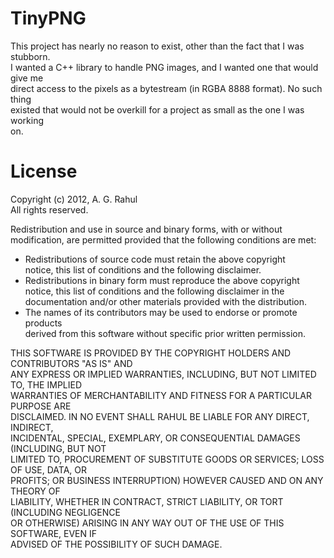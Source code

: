 # TinyPNG #

This project has nearly no reason to exist, other than the fact that I was stubborn.  
I wanted a C++ library to handle PNG images, and I wanted one that would give me  
direct access to the pixels as a bytestream (in RGBA 8888 format). No such thing  
existed that would not be overkill for a project as small as the one I was working  
on.  

# License #

Copyright (c) 2012, A. G. Rahul  
All rights reserved.  

Redistribution and use in source and binary forms, with or without  
modification, are permitted provided that the following conditions are met:  

* Redistributions of source code must retain the above copyright  
  notice, this list of conditions and the following disclaimer.  
* Redistributions in binary form must reproduce the above copyright  
  notice, this list of conditions and the following disclaimer in the  
  documentation and/or other materials provided with the distribution.  
* The names of its contributors may be used to endorse or promote products  
  derived from this software without specific prior written permission.  

THIS SOFTWARE IS PROVIDED BY THE COPYRIGHT HOLDERS AND CONTRIBUTORS "AS IS" AND  
ANY EXPRESS OR IMPLIED WARRANTIES, INCLUDING, BUT NOT LIMITED TO, THE IMPLIED  
WARRANTIES OF MERCHANTABILITY AND FITNESS FOR A PARTICULAR PURPOSE ARE  
DISCLAIMED. IN NO EVENT SHALL RAHUL BE LIABLE FOR ANY DIRECT, INDIRECT,  
INCIDENTAL, SPECIAL, EXEMPLARY, OR CONSEQUENTIAL DAMAGES (INCLUDING, BUT NOT  
LIMITED TO, PROCUREMENT OF SUBSTITUTE GOODS OR SERVICES; LOSS OF USE, DATA, OR  
PROFITS; OR BUSINESS INTERRUPTION) HOWEVER CAUSED AND ON ANY THEORY OF  
LIABILITY, WHETHER IN CONTRACT, STRICT LIABILITY, OR TORT (INCLUDING NEGLIGENCE  
OR OTHERWISE) ARISING IN ANY WAY OUT OF THE USE OF THIS SOFTWARE, EVEN IF  
ADVISED OF THE POSSIBILITY OF SUCH DAMAGE.  